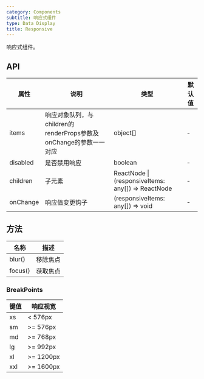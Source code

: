 ```yaml
---
category: Components
subtitle: 响应式组件
type: Data Display
title: Responsive
---
```


响应式组件。

## API

| 属性 | 说明 | 类型 | 默认值 |
| --- | --- | --- | --- |
| items | 响应对象队列，与children的renderProps参数及onChange的参数一一对应 | object[] | - |
| disabled | 是否禁用响应 | boolean | - |
| children | 子元素 | ReactNode \| (responsiveItems: any[]) => ReactNode | - |
| onChange | 响应值变更钩子 | (responsiveItems: any[]) => void | - |

## 方法

| 名称 | 描述 |
| --- | --- |
| blur() | 移除焦点 |
| focus() | 获取焦点 |

### BreakPoints

| 键值      | 响应视宽                                     |
|-----------|------------------------------------------|
| xs  |  < 576px | 
| sm  | >= 576px |
| md  | >= 768px |
| lg  | >= 992px | 
| xl  | >= 1200px | 
| xxl | >= 1600px | 

